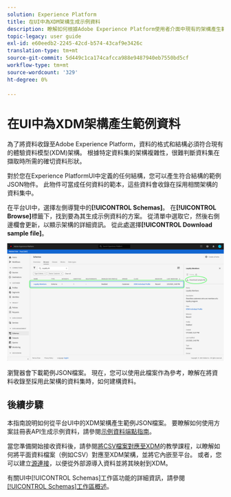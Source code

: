 ```yaml
---
solution: Experience Platform
title: 在UI中為XDM架構生成示例資料
description: 瞭解如何根據Adobe Experience Platform使用者介面中現有的架構產生範例JSON資料。
topic-legacy: user guide
exl-id: e60eedb2-2245-42cd-b574-43caf9e3426c
translation-type: tm+mt
source-git-commit: 5d449c1ca174cafcca988e9487940eb7550bd5cf
workflow-type: tm+mt
source-wordcount: '329'
ht-degree: 0%

---
```


# 在UI中為XDM架構產生範例資料

為了將資料收錄至Adobe Experience Platform，資料的格式和結構必須符合現有的體驗資料模型(XDM)架構。 根據特定資料集的架構複雜性，很難判斷資料集在擷取時所需的確切資料形狀。

對於您在Experience PlatformUI中定義的任何結構，您可以產生符合結構的範例JSON物件。 此物件可當成任何資料的範本，這些資料會收錄在採用相關架構的資料集中。

在平台UI中，選擇左側導覽中的&#x200B;**[!UICONTROL Schemas]**。 在&#x200B;**[!UICONTROL Browse]**&#x200B;標籤下，找到要為其生成示例資料的方案。 從清單中選取它，然後右側邊欄會更新，以顯示架構的詳細資訊。 從此處選擇&#x200B;**[!UICONTROL Download sample file]**。

![](../images/ui/sample/sample-data.png)

瀏覽器會下載範例JSON檔案。 現在，您可以使用此檔案作為參考，瞭解在將資料收錄至採用此架構的資料集時，如何建構資料。

## 後續步驟

本指南說明如何從平台UI中的XDM架構產生範例JSON檔案。 要瞭解如何使用方案註冊表API生成示例資料，請參閱[示例資料端點指南](../api/sample-data.md)。

當您準備開始接收資料後，請參閱[將CSV檔案對應至XDM](../../ingestion/tutorials/map-a-csv-file.md)的教學課程，以瞭解如何將平面資料檔案（例如CSV）對應至XDM架構，並將它內嵌至平台。 或者，您可以建立[源連接](../../sources/home.md)，以便從外部源導入資料並將其映射到XDM。

有關UI中[!UICONTROL Schemas]工作區功能的詳細資訊，請參閱[[!UICONTROL Schemas]工作區概述](./overview.md)。
